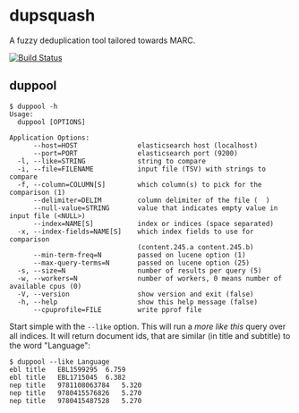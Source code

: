 dupsquash
=========

A fuzzy deduplication tool tailored towards MARC.

[![Build Status](http://img.shields.io/travis/miku/dupsquash.svg?style=flat)](https://travis-ci.org/miku/dupsquash)

duppool
-------

    $ duppool -h
    Usage:
      duppool [OPTIONS]

    Application Options:
          --host=HOST               elasticsearch host (localhost)
          --port=PORT               elasticsearch port (9200)
      -l, --like=STRING             string to compare
      -i, --file=FILENAME           input file (TSV) with strings to compare
      -f, --column=COLUMN[S]        which column(s) to pick for the comparison (1)
          --delimiter=DELIM         column delimiter of the file (  )
          --null-value=STRING       value that indicates empty value in input file (<NULL>)
          --index=NAME[S]           index or indices (space separated)
      -x, --index-fields=NAME[S]    which index fields to use for comparison
                                    (content.245.a content.245.b)
          --min-term-freq=N         passed on lucene option (1)
          --max-query-terms=N       passed on lucene option (25)
      -s, --size=N                  number of results per query (5)
      -w, --workers=N               number of workers, 0 means number of available cpus (0)
      -V, --version                 show version and exit (false)
      -h, --help                    show this help message (false)
          --cpuprofile=FILE         write pprof file

Start simple with the `--like` option. This will run a *more like this* query
over all indices. It will return document ids, that are similar
(in title and subtitle) to the word "Language":

    $ duppool --like Language
    ebl title   EBL1599295  6.759
    ebl title   EBL1715045  6.382
    nep title   9781108063784   5.320
    nep title   9780415576826   5.270
    nep title   9780415487528   5.270

